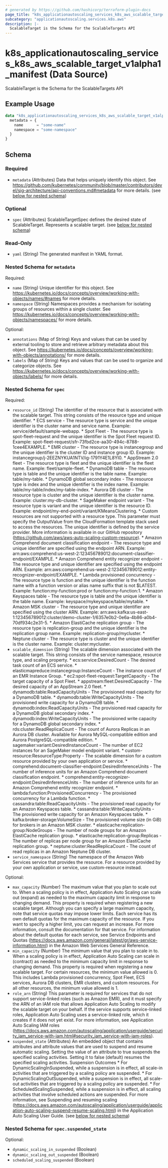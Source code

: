```yaml
---
# generated by https://github.com/hashicorp/terraform-plugin-docs
page_title: "k8s_applicationautoscaling_services_k8s_aws_scalable_target_v1alpha1_manifest Data Source - terraform-provider-k8s"
subcategory: "applicationautoscaling.services.k8s.aws"
description: |-
  ScalableTarget is the Schema for the ScalableTargets API
---
```


# k8s_applicationautoscaling_services_k8s_aws_scalable_target_v1alpha1_manifest (Data Source)

ScalableTarget is the Schema for the ScalableTargets API

## Example Usage

```terraform
data "k8s_applicationautoscaling_services_k8s_aws_scalable_target_v1alpha1_manifest" "example" {
  metadata = {
    name      = "some-name"
    namespace = "some-namespace"
  }
}
```

<!-- schema generated by tfplugindocs -->
## Schema

### Required

- `metadata` (Attributes) Data that helps uniquely identify this object. See https://github.com/kubernetes/community/blob/master/contributors/devel/sig-architecture/api-conventions.md#metadata for more details. (see [below for nested schema](#nestedatt--metadata))

### Optional

- `spec` (Attributes) ScalableTargetSpec defines the desired state of ScalableTarget. Represents a scalable target. (see [below for nested schema](#nestedatt--spec))

### Read-Only

- `yaml` (String) The generated manifest in YAML format.

<a id="nestedatt--metadata"></a>
### Nested Schema for `metadata`

Required:

- `name` (String) Unique identifier for this object. See https://kubernetes.io/docs/concepts/overview/working-with-objects/names/#names for more details.
- `namespace` (String) Namespaces provides a mechanism for isolating groups of resources within a single cluster. See https://kubernetes.io/docs/concepts/overview/working-with-objects/namespaces/ for more details.

Optional:

- `annotations` (Map of String) Keys and values that can be used by external tooling to store and retrieve arbitrary metadata about this object. See https://kubernetes.io/docs/concepts/overview/working-with-objects/annotations/ for more details.
- `labels` (Map of String) Keys and values that can be used to organize and categorize objects. See https://kubernetes.io/docs/concepts/overview/working-with-objects/labels/ for more details.


<a id="nestedatt--spec"></a>
### Nested Schema for `spec`

Required:

- `resource_id` (String) The identifier of the resource that is associated with the scalable target. This string consists of the resource type and unique identifier. * ECS service - The resource type is service and the unique identifier is the cluster name and service name. Example: service/default/sample-webapp. * Spot Fleet - The resource type is spot-fleet-request and the unique identifier is the Spot Fleet request ID. Example: spot-fleet-request/sfr-73fbd2ce-aa30-494c-8788-1cee4EXAMPLE. * EMR cluster - The resource type is instancegroup and the unique identifier is the cluster ID and instance group ID. Example: instancegroup/j-2EEZNYKUA1NTV/ig-1791Y4E1L8YI0. * AppStream 2.0 fleet - The resource type is fleet and the unique identifier is the fleet name. Example: fleet/sample-fleet. * DynamoDB table - The resource type is table and the unique identifier is the table name. Example: table/my-table. * DynamoDB global secondary index - The resource type is index and the unique identifier is the index name. Example: table/my-table/index/my-table-index. * Aurora DB cluster - The resource type is cluster and the unique identifier is the cluster name. Example: cluster:my-db-cluster. * SageMaker endpoint variant - The resource type is variant and the unique identifier is the resource ID. Example: endpoint/my-end-point/variant/KMeansClustering. * Custom resources are not supported with a resource type. This parameter must specify the OutputValue from the CloudFormation template stack used to access the resources. The unique identifier is defined by the service provider. More information is available in our GitHub repository (https://github.com/aws/aws-auto-scaling-custom-resource). * Amazon Comprehend document classification endpoint - The resource type and unique identifier are specified using the endpoint ARN. Example: arn:aws:comprehend:us-west-2:123456789012:document-classifier-endpoint/EXAMPLE. * Amazon Comprehend entity recognizer endpoint - The resource type and unique identifier are specified using the endpoint ARN. Example: arn:aws:comprehend:us-west-2:123456789012:entity-recognizer-endpoint/EXAMPLE. * Lambda provisioned concurrency - The resource type is function and the unique identifier is the function name with a function version or alias name suffix that is not $LATEST. Example: function:my-function:prod or function:my-function:1. * Amazon Keyspaces table - The resource type is table and the unique identifier is the table name. Example: keyspace/mykeyspace/table/mytable. * Amazon MSK cluster - The resource type and unique identifier are specified using the cluster ARN. Example: arn:aws:kafka:us-east-1:123456789012:cluster/demo-cluster-1/6357e0b2-0e6a-4b86-a0b4-70df934c2e31-5. * Amazon ElastiCache replication group - The resource type is replication-group and the unique identifier is the replication group name. Example: replication-group/mycluster. * Neptune cluster - The resource type is cluster and the unique identifier is the cluster name. Example: cluster:mycluster.
- `scalable_dimension` (String) The scalable dimension associated with the scalable target. This string consists of the service namespace, resource type, and scaling property. * ecs:service:DesiredCount - The desired task count of an ECS service. * elasticmapreduce:instancegroup:InstanceCount - The instance count of an EMR Instance Group. * ec2:spot-fleet-request:TargetCapacity - The target capacity of a Spot Fleet. * appstream:fleet:DesiredCapacity - The desired capacity of an AppStream 2.0 fleet. * dynamodb:table:ReadCapacityUnits - The provisioned read capacity for a DynamoDB table. * dynamodb:table:WriteCapacityUnits - The provisioned write capacity for a DynamoDB table. * dynamodb:index:ReadCapacityUnits - The provisioned read capacity for a DynamoDB global secondary index. * dynamodb:index:WriteCapacityUnits - The provisioned write capacity for a DynamoDB global secondary index. * rds:cluster:ReadReplicaCount - The count of Aurora Replicas in an Aurora DB cluster. Available for Aurora MySQL-compatible edition and Aurora PostgreSQL-compatible edition. * sagemaker:variant:DesiredInstanceCount - The number of EC2 instances for an SageMaker model endpoint variant. * custom-resource:ResourceType:Property - The scalable dimension for a custom resource provided by your own application or service. * comprehend:document-classifier-endpoint:DesiredInferenceUnits - The number of inference units for an Amazon Comprehend document classification endpoint. * comprehend:entity-recognizer-endpoint:DesiredInferenceUnits - The number of inference units for an Amazon Comprehend entity recognizer endpoint. * lambda:function:ProvisionedConcurrency - The provisioned concurrency for a Lambda function. * cassandra:table:ReadCapacityUnits - The provisioned read capacity for an Amazon Keyspaces table. * cassandra:table:WriteCapacityUnits - The provisioned write capacity for an Amazon Keyspaces table. * kafka:broker-storage:VolumeSize - The provisioned volume size (in GiB) for brokers in an Amazon MSK cluster. * elasticache:replication-group:NodeGroups - The number of node groups for an Amazon ElastiCache replication group. * elasticache:replication-group:Replicas - The number of replicas per node group for an Amazon ElastiCache replication group. * neptune:cluster:ReadReplicaCount - The count of read replicas in an Amazon Neptune DB cluster.
- `service_namespace` (String) The namespace of the Amazon Web Services service that provides the resource. For a resource provided by your own application or service, use custom-resource instead.

Optional:

- `max_capacity` (Number) The maximum value that you plan to scale out to. When a scaling policy is in effect, Application Auto Scaling can scale out (expand) as needed to the maximum capacity limit in response to changing demand. This property is required when registering a new scalable target. Although you can specify a large maximum capacity, note that service quotas may impose lower limits. Each service has its own default quotas for the maximum capacity of the resource. If you want to specify a higher limit, you can request an increase. For more information, consult the documentation for that service. For information about the default quotas for each service, see Service Endpoints and Quotas (https://docs.aws.amazon.com/general/latest/gr/aws-service-information.html) in the Amazon Web Services General Reference.
- `min_capacity` (Number) The minimum value that you plan to scale in to. When a scaling policy is in effect, Application Auto Scaling can scale in (contract) as needed to the minimum capacity limit in response to changing demand. This property is required when registering a new scalable target. For certain resources, the minimum value allowed is 0. This includes Lambda provisioned concurrency, Spot Fleet, ECS services, Aurora DB clusters, EMR clusters, and custom resources. For all other resources, the minimum value allowed is 1.
- `role_arn` (String) This parameter is required for services that do not support service-linked roles (such as Amazon EMR), and it must specify the ARN of an IAM role that allows Application Auto Scaling to modify the scalable target on your behalf. If the service supports service-linked roles, Application Auto Scaling uses a service-linked role, which it creates if it does not yet exist. For more information, see Application Auto Scaling IAM roles (https://docs.aws.amazon.com/autoscaling/application/userguide/security_iam_service-with-iam.html#security_iam_service-with-iam-roles).
- `suspended_state` (Attributes) An embedded object that contains attributes and attribute values that are used to suspend and resume automatic scaling. Setting the value of an attribute to true suspends the specified scaling activities. Setting it to false (default) resumes the specified scaling activities. Suspension Outcomes * For DynamicScalingInSuspended, while a suspension is in effect, all scale-in activities that are triggered by a scaling policy are suspended. * For DynamicScalingOutSuspended, while a suspension is in effect, all scale-out activities that are triggered by a scaling policy are suspended. * For ScheduledScalingSuspended, while a suspension is in effect, all scaling activities that involve scheduled actions are suspended. For more information, see Suspending and resuming scaling (https://docs.aws.amazon.com/autoscaling/application/userguide/application-auto-scaling-suspend-resume-scaling.html) in the Application Auto Scaling User Guide. (see [below for nested schema](#nestedatt--spec--suspended_state))

<a id="nestedatt--spec--suspended_state"></a>
### Nested Schema for `spec.suspended_state`

Optional:

- `dynamic_scaling_in_suspended` (Boolean)
- `dynamic_scaling_out_suspended` (Boolean)
- `scheduled_scaling_suspended` (Boolean)
